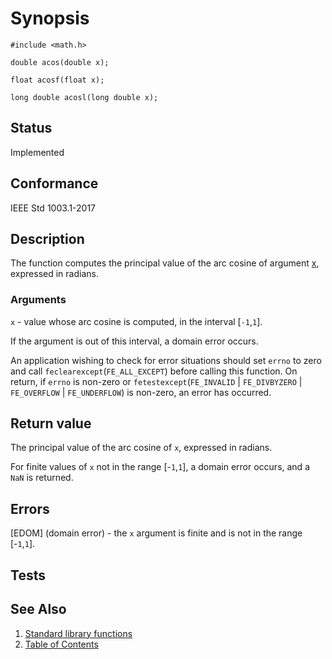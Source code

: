# Synopsis

`#include <math.h>`

`double acos(double x);`

`float acosf(float x);`

`long double acosl(long double x);`

## Status

Implemented

## Conformance

IEEE Std 1003.1-2017

## Description

The function computes the principal value of the arc cosine of argument <u>x</u>, expressed in radians.

### Arguments

`x` - value whose arc cosine is computed, in the interval [`-1`,`1`].

If the argument is out of this interval, a domain error occurs.

An application wishing to check for error situations should set `errno` to zero and call `feclearexcept`(`FE_ALL_EXCEPT`) before calling this function. On return, if `errno` is non-zero or `fetestexcept`(`FE_INVALID` | `FE_DIVBYZERO` | `FE_OVERFLOW` | `FE_UNDERFLOW`) is non-zero, an error has occurred.

## Return value

The principal value of the arc cosine of `x`, expressed in radians.

For finite values of `x` not in the range [-`1`,`1`], a domain error occurs, and a `NaN` is returned.

## Errors

[EDOM] (domain error) - the `x` argument is finite and is not in the range [-`1`,`1`].

## Tests

## See Also

1. [Standard library functions](../README.md)
2. [Table of Contents](../../../README.md)
